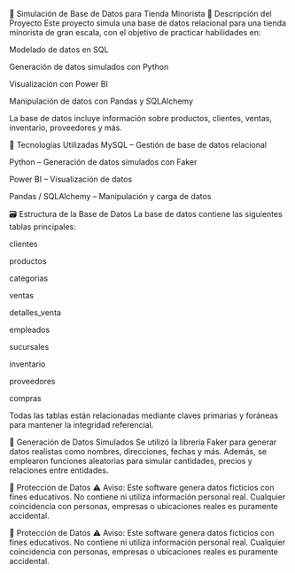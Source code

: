 🛒 Simulación de Base de Datos para Tienda Minorista
📌 Descripción del Proyecto
Este proyecto simula una base de datos relacional para una tienda minorista de gran escala, con el objetivo de practicar habilidades en:

Modelado de datos en SQL

Generación de datos simulados con Python

Visualización con Power BI

Manipulación de datos con Pandas y SQLAlchemy

La base de datos incluye información sobre productos, clientes, ventas, inventario, proveedores y más.

🧰 Tecnologías Utilizadas
MySQL – Gestión de base de datos relacional

Python – Generación de datos simulados con Faker

Power BI – Visualización de datos

Pandas / SQLAlchemy – Manipulación y carga de datos

🗃️ Estructura de la Base de Datos
La base de datos contiene las siguientes tablas principales:

clientes

productos

categorias

ventas

detalles_venta

empleados

sucursales

inventario

proveedores

compras

Todas las tablas están relacionadas mediante claves primarias y foráneas para mantener la integridad referencial.

🧪 Generación de Datos Simulados
Se utilizó la librería Faker para generar datos realistas como nombres, direcciones, fechas y más. Además, se emplearon funciones aleatorias para simular cantidades, precios y relaciones entre entidades.

🔐 Protección de Datos
⚠️ Aviso: Este software genera datos ficticios con fines educativos. No contiene ni utiliza información personal real. Cualquier coincidencia con personas, empresas o ubicaciones reales es puramente accidental.

🔐 Protección de Datos
⚠️ Aviso: Este software genera datos ficticios con fines educativos. No contiene ni utiliza información personal real. Cualquier coincidencia con personas, empresas o ubicaciones reales es puramente accidental.
